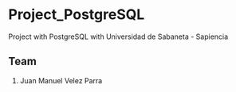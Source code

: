 # Project_PostgreSQL
Project with PostgreSQL with Universidad de Sabaneta - Sapiencia

## Team
1. Juan Manuel Velez Parra